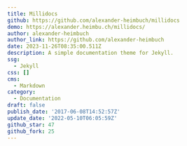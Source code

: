 ```yaml
---
title: Millidocs
github: https://github.com/alexander-heimbuch/millidocs
demo: https://alexander.heimbu.ch/millidocs/
author: alexander-heimbuch
author_link: https://github.com/alexander-heimbuch
date: 2023-11-26T08:35:00.511Z
description: A simple documentation theme for Jekyll.
ssg:
  - Jekyll
css: []
cms:
  - Markdown
category:
  - Documentation
draft: false
publish_date: '2017-06-08T14:52:57Z'
update_date: '2022-05-10T06:05:59Z'
github_star: 47
github_fork: 25
---
```

